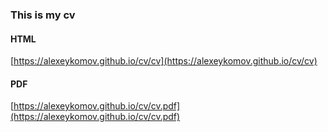 ### This is my cv
#### HTML
[https://alexeykomov.github.io/cv/cv](https://alexeykomov.github.io/cv/cv)
#### PDF
[https://alexeykomov.github.io/cv/cv.pdf](https://alexeykomov.github.io/cv/cv.pdf)
